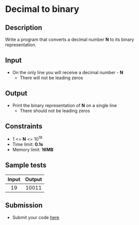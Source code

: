 # Decimal to binary

## Description
Write a program that converts a decimal number **N** to its binary representation.

## Input
- On the only line you will receive a decimal number - **N**
  - There will not be leading zeros

## Output
- Print the binary representation of **N** on a single line
  - There should not be leading zeros

## Constraints
- 1 <= **N** <= 10<sup>18</sup>
- Time limit: **0.1s**
- Memory limit: **16MB**

## Sample tests

| Input | Output |
|:-----:|:------:|
| 19    | 10011  |

## Submission
- Submit your code [here](http://bgcoder.com/Contests/Compete/Index/318#0)
